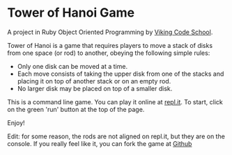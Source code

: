 # Tower of Hanoi Game
A project in Ruby Object Oriented Programming by [Viking Code School](https://www.vikingcodeschool.com/professional-development-with-ruby/object-oriented-warmups-i).

Tower of Hanoi is a game that requires players to move a stack of disks from one space (or rod) to another, obeying the following simple rules:
  - Only one disk can be moved at a time.
  - Each move consists of taking the upper disk from one of the stacks and placing it on top of another stack or on an empty rod.
  - No larger disk may be placed on top of a smaller disk.

This is a command line game. You can play it online at [repl.it](https://repl.it/@Agathasta/mastermind#README.md).
To start, click on the green 'run' button at the top of the page.

Enjoy!

Edit: for some reason, the rods are not aligned on repl.it, but they are on the console. If you really feel like it, you can fork the game at [Github](https://github.com/Agathasta/tower_of_hanoi) 